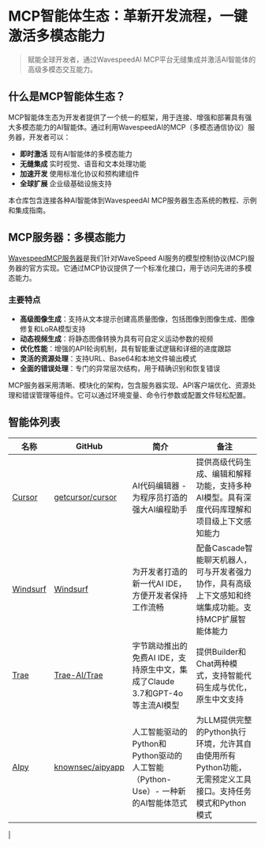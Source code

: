 # MCP智能体生态：革新开发流程，一键激活多模态能力

> 赋能全球开发者，通过WavespeedAI MCP平台无缝集成并激活AI智能体的高级多模态交互能力。

## 什么是MCP智能体生态？

MCP智能体生态为开发者提供了一个统一的框架，用于连接、增强和部署具有强大多模态能力的AI智能体。通过利用WavespeedAI的MCP（多模态通信协议）服务器，开发者可以：

- **即时激活** 现有AI智能体的多模态能力
- **无缝集成** 实时视觉、语音和文本处理功能
- **加速开发** 使用标准化协议和预构建组件
- **全球扩展** 企业级基础设施支持

本仓库包含连接各种AI智能体到WavespeedAI MCP服务器生态系统的教程、示例和集成指南。

## MCP服务器：多模态能力

[WavespeedMCP服务器](https://github.com/WaveSpeedAI/mcp-server)是我们针对WaveSpeed AI服务的模型控制协议(MCP)服务器的官方实现。它通过MCP协议提供了一个标准化接口，用于访问先进的多模态能力。

### 主要特点

- **高级图像生成**：支持从文本提示创建高质量图像，包括图像到图像生成、图像修复和LoRA模型支持
- **动态视频生成**：将静态图像转换为具有可自定义运动参数的视频
- **优化性能**：增强的API轮询机制，具有智能重试逻辑和详细的进度跟踪
- **灵活的资源处理**：支持URL、Base64和本地文件输出模式
- **全面的错误处理**：专门的异常层次结构，用于精确识别和恢复错误

MCP服务器采用清晰、模块化的架构，包含服务器实现、API客户端优化、资源处理和错误管理等组件。它可以通过环境变量、命令行参数或配置文件轻松配置。

## 智能体列表
|名称|GitHub|简介|备注|
|---|---|---|---|
|[Cursor](https://cursor.com) |[getcursor/cursor](https://github.com/getcursor/cursor)|AI代码编辑器 - 为程序员打造的强大AI编程助手|提供高级代码生成、编辑和解释功能，支持多种AI模型。具有深度代码库理解和项目级上下文感知能力|
|[Windsurf](https://windsurf.com) |[Windsurf](https://windsurf.com)|为开发者打造的新一代AI IDE，方便开发者保持工作流畅|配备Cascade智能聊天机器人，可与开发者强力协作，具有高级上下文感知和终端集成功能。支持MCP扩展智能体能力|
|[Trae](https://www.trae.ai) |[Trae-AI/Trae](https://github.com/Trae-AI/Trae)|字节跳动推出的免费AI IDE，支持原生中文，集成了Claude 3.7和GPT-4o等主流AI模型|提供Builder和Chat两种模式，支持智能代码生成与优化，原生中文支持|
|[AIpy](https://www.aipy.app/) |[knownsec/aipyapp](https://github.com/knownsec/aipyapp)|人工智能驱动的Python和Python驱动的人工智能（Python-Use）- 一种新的AI智能体范式|为LLM提供完整的Python执行环境，允许其自由使用所有Python功能，无需预定义工具接口。支持任务模式和Python模式|
|